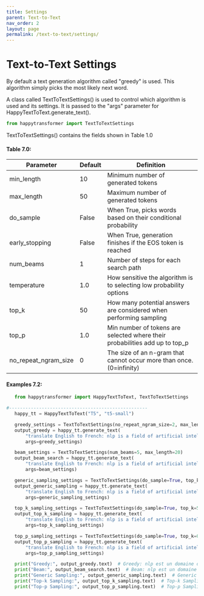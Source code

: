 ```yaml
---
title: Settings
parent: Text-to-Text
nav_order: 2
layout: page
permalink: /text-to-text/settings/
---
```


# Text-to-Text Settings

By default a text generation algorithm called "greedy" is used.
This algorithm simply picks the most likely next word. 


A class called TextToTextSettings() is used to control which algorithm is used and its settings. 
It is passed to the "args" parameter for HappyTextToText.generate_text(). 

```python
from happytransformer import TextToTextSettings
```

TextToTextSettings() contains the  fields shown in Table 1.0 

#### Table 7.0:  

| Parameter            |Default| Definition                                                                 |
|----------------------|-------|----------------------------------------------------------------------------|
| min_length           | 10    | Minimum number of generated tokens                                         |
| max_length           | 50    | Maximum number of generated tokens                                         |
| do_sample            | False | When True, picks words based on their conditional probability              |
| early_stopping       | False | When True, generation finishes if the EOS token is reached                 |
| num_beams            | 1     | Number of steps for each search path                                       |
| temperature          | 1.0   | How sensitive the algorithm is to selecting low probability options        |
| top_k                | 50    | How many potential answers are considered when performing sampling         | 
| top_p                | 1.0   | Min number of tokens are selected where their probabilities add up to top_p|
| no_repeat_ngram_size | 0     | The size of an n-gram that cannot occur more than once. (0=infinity)       |


#### Examples 7.2:  
 
 ```python
    from happytransformer import HappyTextToText, TextToTextSettings

#---------------------------------------------------
    happy_tt = HappyTextToText("T5", "t5-small")

    greedy_settings = TextToTextSettings(no_repeat_ngram_size=2, max_length=20)
    output_greedy = happy_tt.generate_text(
        "translate English to French: nlp is a field of artificial intelligence ",
        args=greedy_settings)

    beam_settings = TextToTextSettings(num_beams=5, max_length=20)
    output_beam_search = happy_tt.generate_text(
        "translate English to French: nlp is a field of artificial intelligence ",
        args=beam_settings)

    generic_sampling_settings = TextToTextSettings(do_sample=True, top_k=0, temperature=0.7, max_length=20)
    output_generic_sampling = happy_tt.generate_text(
        "translate English to French: nlp is a field of artificial intelligence ",
        args=generic_sampling_settings)

    top_k_sampling_settings = TextToTextSettings(do_sample=True, top_k=50, temperature=0.7, max_length=20)
    output_top_k_sampling = happy_tt.generate_text(
        "translate English to French: nlp is a field of artificial intelligence ",
        args=top_k_sampling_settings)

    top_p_sampling_settings = TextToTextSettings(do_sample=True, top_k=0, top_p=0.8, temperature=0.7, max_length=20)
    output_top_p_sampling = happy_tt.generate_text(
        "translate English to French: nlp is a field of artificial intelligence ",
        args=top_p_sampling_settings)

    print("Greedy:", output_greedy.text)  # Greedy: nlp est un domaine de l'intelligence artificielle
    print("Beam:", output_beam_search.text)  # Beam: nlp est un domaine de l'intelligence artificielle
    print("Generic Sampling:", output_generic_sampling.text)  # Generic Sampling: nlp est un champ d'intelligence artificielle
    print("Top-k Sampling:", output_top_k_sampling.text)  # Top-k Sampling: nlp est un domaine de l’intelligence artificielle
    print("Top-p Sampling:", output_top_p_sampling.text)  # Top-p Sampling: nlp est un domaine de l'intelligence artificielle

```

